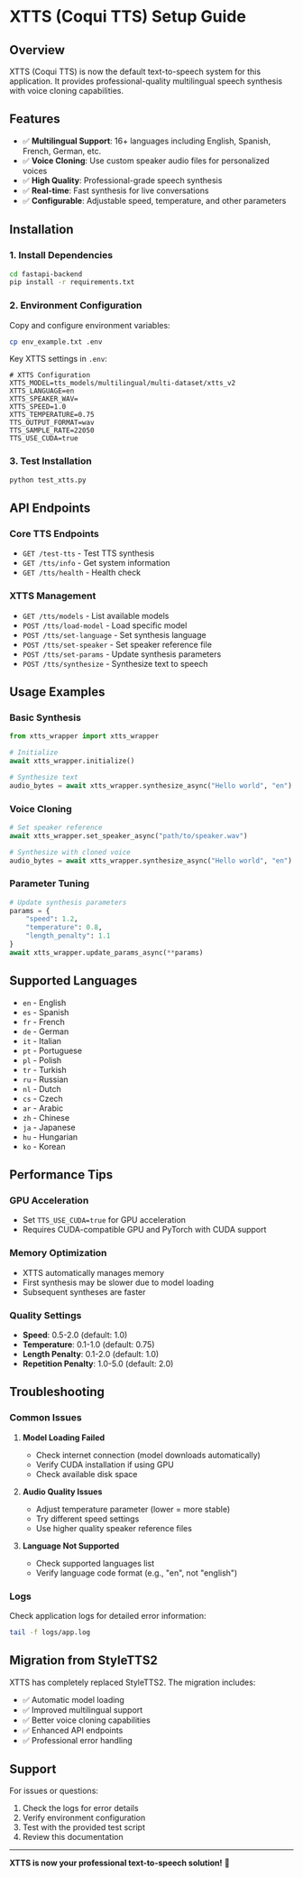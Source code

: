 # XTTS (Coqui TTS) Setup Guide

## Overview
XTTS (Coqui TTS) is now the default text-to-speech system for this application. It provides professional-quality multilingual speech synthesis with voice cloning capabilities.

## Features
- ✅ **Multilingual Support**: 16+ languages including English, Spanish, French, German, etc.
- ✅ **Voice Cloning**: Use custom speaker audio files for personalized voices
- ✅ **High Quality**: Professional-grade speech synthesis
- ✅ **Real-time**: Fast synthesis for live conversations
- ✅ **Configurable**: Adjustable speed, temperature, and other parameters

## Installation

### 1. Install Dependencies
```bash
cd fastapi-backend
pip install -r requirements.txt
```

### 2. Environment Configuration
Copy and configure environment variables:
```bash
cp env_example.txt .env
```

Key XTTS settings in `.env`:
```env
# XTTS Configuration
XTTS_MODEL=tts_models/multilingual/multi-dataset/xtts_v2
XTTS_LANGUAGE=en
XTTS_SPEAKER_WAV=
XTTS_SPEED=1.0
XTTS_TEMPERATURE=0.75
TTS_OUTPUT_FORMAT=wav
TTS_SAMPLE_RATE=22050
TTS_USE_CUDA=true
```

### 3. Test Installation
```bash
python test_xtts.py
```

## API Endpoints

### Core TTS Endpoints
- `GET /test-tts` - Test TTS synthesis
- `GET /tts/info` - Get system information
- `GET /tts/health` - Health check

### XTTS Management
- `GET /tts/models` - List available models
- `POST /tts/load-model` - Load specific model
- `POST /tts/set-language` - Set synthesis language
- `POST /tts/set-speaker` - Set speaker reference file
- `POST /tts/set-params` - Update synthesis parameters
- `POST /tts/synthesize` - Synthesize text to speech

## Usage Examples

### Basic Synthesis
```python
from xtts_wrapper import xtts_wrapper

# Initialize
await xtts_wrapper.initialize()

# Synthesize text
audio_bytes = await xtts_wrapper.synthesize_async("Hello world", "en")
```

### Voice Cloning
```python
# Set speaker reference
await xtts_wrapper.set_speaker_async("path/to/speaker.wav")

# Synthesize with cloned voice
audio_bytes = await xtts_wrapper.synthesize_async("Hello world", "en")
```

### Parameter Tuning
```python
# Update synthesis parameters
params = {
    "speed": 1.2,
    "temperature": 0.8,
    "length_penalty": 1.1
}
await xtts_wrapper.update_params_async(**params)
```

## Supported Languages
- `en` - English
- `es` - Spanish
- `fr` - French
- `de` - German
- `it` - Italian
- `pt` - Portuguese
- `pl` - Polish
- `tr` - Turkish
- `ru` - Russian
- `nl` - Dutch
- `cs` - Czech
- `ar` - Arabic
- `zh` - Chinese
- `ja` - Japanese
- `hu` - Hungarian
- `ko` - Korean

## Performance Tips

### GPU Acceleration
- Set `TTS_USE_CUDA=true` for GPU acceleration
- Requires CUDA-compatible GPU and PyTorch with CUDA support

### Memory Optimization
- XTTS automatically manages memory
- First synthesis may be slower due to model loading
- Subsequent syntheses are faster

### Quality Settings
- **Speed**: 0.5-2.0 (default: 1.0)
- **Temperature**: 0.1-1.0 (default: 0.75)
- **Length Penalty**: 0.1-2.0 (default: 1.0)
- **Repetition Penalty**: 1.0-5.0 (default: 2.0)

## Troubleshooting

### Common Issues

1. **Model Loading Failed**
   - Check internet connection (model downloads automatically)
   - Verify CUDA installation if using GPU
   - Check available disk space

2. **Audio Quality Issues**
   - Adjust temperature parameter (lower = more stable)
   - Try different speed settings
   - Use higher quality speaker reference files

3. **Language Not Supported**
   - Check supported languages list
   - Verify language code format (e.g., "en", not "english")

### Logs
Check application logs for detailed error information:
```bash
tail -f logs/app.log
```

## Migration from StyleTTS2

XTTS has completely replaced StyleTTS2. The migration includes:
- ✅ Automatic model loading
- ✅ Improved multilingual support
- ✅ Better voice cloning capabilities
- ✅ Enhanced API endpoints
- ✅ Professional error handling

## Support

For issues or questions:
1. Check the logs for error details
2. Verify environment configuration
3. Test with the provided test script
4. Review this documentation

---

**XTTS is now your professional text-to-speech solution!** 🎉
